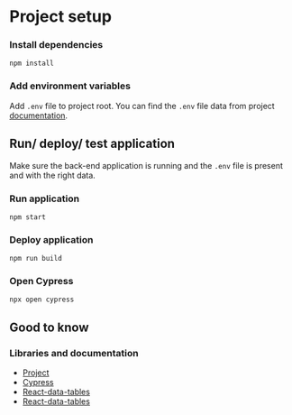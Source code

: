 # Project setup
### Install dependencies
`npm install`

### Add environment variables
Add `.env` file to project root. You can find the `.env` file data from project [documentation](https://docs.google.com/document/d/1XiCYjNyLiuy5Poq-KuyHmEZ3938igFe4qp9eVVc0Ryc/edit?usp=sharing).

## Run/ deploy/ test application
Make sure the back-end application is running and the `.env` file is present and with the right data.

### Run application
`npm start`

### Deploy application
`npm run build`

### Open Cypress
`npx open cypress`

## Good to know
### Libraries and documentation
* [Project](https://docs.google.com/document/d/1XiCYjNyLiuy5Poq-KuyHmEZ3938igFe4qp9eVVc0Ryc/edit)
* [Cypress](https://docs.cypress.io/guides/overview/why-cypress)
* [React-data-tables](https://react-data-table-component.netlify.app/?path=/story/getting-started-intro--page)
* [React-data-tables](https://axios-http.com/docs/intro)
